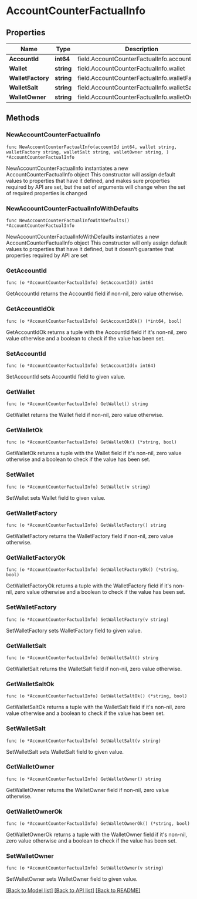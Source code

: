 # AccountCounterFactualInfo

## Properties

Name | Type | Description | Notes
------------ | ------------- | ------------- | -------------
**AccountId** | **int64** | field.AccountCounterFactualInfo.accountId | 
**Wallet** | **string** | field.AccountCounterFactualInfo.wallet | 
**WalletFactory** | **string** | field.AccountCounterFactualInfo.walletFactory | 
**WalletSalt** | **string** | field.AccountCounterFactualInfo.walletSalt | 
**WalletOwner** | **string** | field.AccountCounterFactualInfo.walletOwner | 

## Methods

### NewAccountCounterFactualInfo

`func NewAccountCounterFactualInfo(accountId int64, wallet string, walletFactory string, walletSalt string, walletOwner string, ) *AccountCounterFactualInfo`

NewAccountCounterFactualInfo instantiates a new AccountCounterFactualInfo object
This constructor will assign default values to properties that have it defined,
and makes sure properties required by API are set, but the set of arguments
will change when the set of required properties is changed

### NewAccountCounterFactualInfoWithDefaults

`func NewAccountCounterFactualInfoWithDefaults() *AccountCounterFactualInfo`

NewAccountCounterFactualInfoWithDefaults instantiates a new AccountCounterFactualInfo object
This constructor will only assign default values to properties that have it defined,
but it doesn't guarantee that properties required by API are set

### GetAccountId

`func (o *AccountCounterFactualInfo) GetAccountId() int64`

GetAccountId returns the AccountId field if non-nil, zero value otherwise.

### GetAccountIdOk

`func (o *AccountCounterFactualInfo) GetAccountIdOk() (*int64, bool)`

GetAccountIdOk returns a tuple with the AccountId field if it's non-nil, zero value otherwise
and a boolean to check if the value has been set.

### SetAccountId

`func (o *AccountCounterFactualInfo) SetAccountId(v int64)`

SetAccountId sets AccountId field to given value.


### GetWallet

`func (o *AccountCounterFactualInfo) GetWallet() string`

GetWallet returns the Wallet field if non-nil, zero value otherwise.

### GetWalletOk

`func (o *AccountCounterFactualInfo) GetWalletOk() (*string, bool)`

GetWalletOk returns a tuple with the Wallet field if it's non-nil, zero value otherwise
and a boolean to check if the value has been set.

### SetWallet

`func (o *AccountCounterFactualInfo) SetWallet(v string)`

SetWallet sets Wallet field to given value.


### GetWalletFactory

`func (o *AccountCounterFactualInfo) GetWalletFactory() string`

GetWalletFactory returns the WalletFactory field if non-nil, zero value otherwise.

### GetWalletFactoryOk

`func (o *AccountCounterFactualInfo) GetWalletFactoryOk() (*string, bool)`

GetWalletFactoryOk returns a tuple with the WalletFactory field if it's non-nil, zero value otherwise
and a boolean to check if the value has been set.

### SetWalletFactory

`func (o *AccountCounterFactualInfo) SetWalletFactory(v string)`

SetWalletFactory sets WalletFactory field to given value.


### GetWalletSalt

`func (o *AccountCounterFactualInfo) GetWalletSalt() string`

GetWalletSalt returns the WalletSalt field if non-nil, zero value otherwise.

### GetWalletSaltOk

`func (o *AccountCounterFactualInfo) GetWalletSaltOk() (*string, bool)`

GetWalletSaltOk returns a tuple with the WalletSalt field if it's non-nil, zero value otherwise
and a boolean to check if the value has been set.

### SetWalletSalt

`func (o *AccountCounterFactualInfo) SetWalletSalt(v string)`

SetWalletSalt sets WalletSalt field to given value.


### GetWalletOwner

`func (o *AccountCounterFactualInfo) GetWalletOwner() string`

GetWalletOwner returns the WalletOwner field if non-nil, zero value otherwise.

### GetWalletOwnerOk

`func (o *AccountCounterFactualInfo) GetWalletOwnerOk() (*string, bool)`

GetWalletOwnerOk returns a tuple with the WalletOwner field if it's non-nil, zero value otherwise
and a boolean to check if the value has been set.

### SetWalletOwner

`func (o *AccountCounterFactualInfo) SetWalletOwner(v string)`

SetWalletOwner sets WalletOwner field to given value.



[[Back to Model list]](../README.md#documentation-for-models) [[Back to API list]](../README.md#documentation-for-api-endpoints) [[Back to README]](../README.md)


